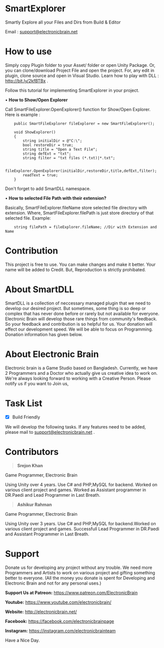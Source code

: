 # SmartExplorer
Smartly Explore all your Files and Dirs from Build & Editor

Email : support@electronicbrain.net 


# How to use
Simply copy Plugin folder to your Asset/ folder or open Unity Package. Or, you can clone/download Project File and open the project. For, any edit in plugin, clone source and open in Visual Studio. Learn how to play with DLL : http://bit.ly/2kfBTBx .

Follow this tutorial for implementing SmartExplorer in your project. 

• **How to Show/Open Explorer** 

Call SmartFileExplorer.OpenExplorer() function for Show/Open Explorer. Here is example : 

```
    public SmartFileExplorer fileExplorer = new SmartFileExplorer();

    void ShowExplorer()
    {
        string initialDir = @"C:\";
        bool restoreDir = true;
        string title = "Open a Text File";
        string defExt = "txt";
        string filter = "txt files (*.txt)|*.txt";

        fileExplorer.OpenExplorer(initialDir,restoreDir,title,defExt,filter);
        readText = true;
    }
```
Don't forget to add SmartDLL namespace. 

• **How to selected File Path with their extension?**

Basically, SmartFileExplorer.fileName store selected file directory with extension. Where, SmartFileExplorer.filePath is just store directory of that selected file. Example:

```string fileDir = fileExplorer.filePath; //Dir
    string filePath = fileExplorer.fileName; //Dir with Extension and Name
```

# Contribution 
This project is free to use. You can make changes and make it better. Your name will be added to Credit. But, Reproduction is strictly prohibated.

# About SmartDLL 
SmartDLL is a collection of neccessary managed plugin that we need to develop our desired project. But sometimes, some thing is so deep or complex that has never done before or rarely but not available for everyone. 
Electronic Brain will develop those rare things from community's feedback. So your feedback and contribution is so helpful for us. Your donation will effect our development speed. We will be able to focus on Programming. Donation information has given below. 

# About Electronic Brain 
Electronic brain is a Game Studio based on Bangladesh. Currently, we have 2 Programmers and a Doctor who actually give us creative idea to work on. We're always looking forward to working with a Creative Person. Please notify us if you want to Join us,

# Task List
- [x] Build Friendly

We will develop the following tasks. If any features need to be added, please mail to support@electronicbrain.net . 

# Contributors 
 >**Srejon Khan**
 
 Game Programmer, Electronic Brain 
 
Using Unity over 4 years. Use C# and PHP,MySQL for backend. Worked on various client project and games. Worked as Assistant programmer in DR.Paedi and Lead Programmer in Last Breath.  

 >**Ashikur Rahman** 
 
 Game Programmer, Electronic Brain 
 
Using Unity over 3 years. Use C# and PHP,MySQL for backend.Worked on various client project and games. Successfull Lead Programmer in DR.Paedi and Assistant Programmer in Last Breath.  

# Support
Donate us for developing any project without any trouble. We need more Programmers and Artists to work on various project and gifting something better to everyone. (All the money you donate is spent for Developing and Electronic Brain and not for any personal uses.)

**Support Us at Patreon:** https://www.patreon.com/ElectronicBrain

**Youtube:** https://www.youtube.com/electronicbrain/ 

**Website:** http://electronicbrain.net/ 

**Facebook:** https://facebook.com/electronicbrainpage

**Instagram:** https://instagram.com/electronicbrainteam


Have a Nice Day.
